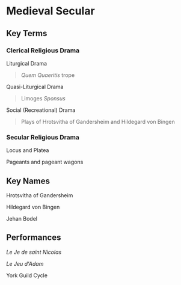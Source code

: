 # Medieval Secular

## Key Terms

### Clerical Religious Drama

Liturgical Drama

> _Quem Quaeritis_ trope

Quasi-Liturgical Drama

> Limoges _Sponsus_

Social (Recreational) Drama

> Plays of Hrotsvitha of Gandersheim and Hildegard von Bingen

### Secular Religious Drama

Locus and Platea

Pageants and pageant wagons

## Key Names

Hrotsvitha of Gandersheim

Hildegard von Bingen

Jehan Bodel

## Performances

_Le Je de saint Nicolas_

_Le Jeu d'Adam_

York Guild Cycle